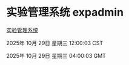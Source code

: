 # 实验管理系统 expadmin
[实验管理系统](http://:56808/expadmin-782313d2-e1b1-4ea7-932e-3a55e6a1a4d0/)

2025年 10月 29日 星期三 12:00:03 CST

2025年 10月 29日 星期三 04:00:03 GMT
